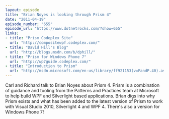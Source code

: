 ```yaml
---
layout: episode
title: "Brian Noyes is looking through Prism 4"
date: "2011-04-19"
episode_number: "655"
episode_url: "https://www.dotnetrocks.com/?show=655"
links:
- title: "Prism Codeplex Site"
  url: "http://compositewpf.codeplex.com/"
- title: "David Hill's Blog"
  url: "http://blogs.msdn.com/b/dphill/"
- title: "Prism for Windows Phone 7"
  url: "http://wp7guide.codeplex.com/"
- title: "Introduction to Prism"
  url: "http://msdn.microsoft.com/en-us/library/ff921153(v=PandP.40).aspx"
---
```


Carl and Richard talk to Brian Noyes about Prism 4. Prism is a combination of guidance and tooling from the Patterns and Practices team at Microsoft to help build WPF and Silverlight based applications. Brian digs into why Prism exists and what has been added to the latest version of Prism to work with Visual Studio 2010, Silverlight 4 and WPF 4. There's also a version for Windows Phone 7!
